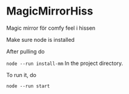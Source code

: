 # MagicMirrorHiss
Magic mirror för comfy feel i hissen

Make sure node is installed

After pulling do

``
node --run install-mm
``
In the project directory.

To run it, do

``
node --run start
``
